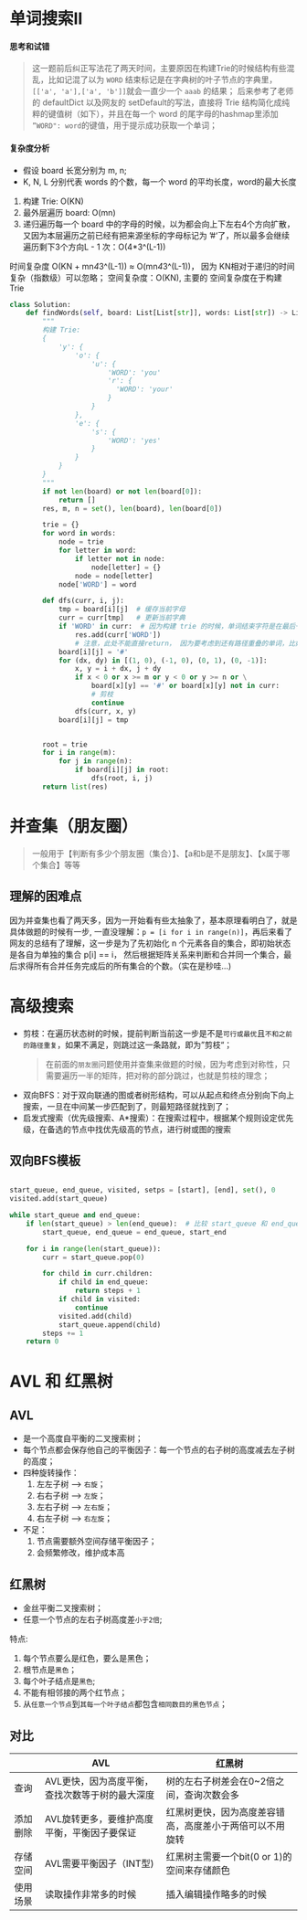 # 单词搜索II

#### 思考和试错
> 这一题前后纠正写法花了两天时间，主要原因在构建Trie的时候结构有些混乱，比如记混了以为 `WORD` 结束标记是在字典树的叶子节点的字典里，```[['a', 'a'],['a', 'b']]```就会一直少一个 `aaab` 的结果；
> 后来参考了老师的 defaultDict 以及网友的 setDefault的写法，直接将 Trie 结构简化成纯粹的键值树（如下），并且在每一个 word 的尾字母的hashmap里添加 `”WORD": word`的键值，用于提示成功获取一个单词；

#### 复杂度分析
* 假设 board 长宽分别为 m, n;
* K, N, L 分别代表 words 的个数，每一个 word 的平均长度，word的最大长度

1. 构建 Trie: O(KN)
2. 最外层遍历 board: O(mn)
3. 递归遍历每一个 board 中的字母的时候，以为都会向上下左右4个方向扩散，又因为本层遍历之前已经有把来源坐标的字母标记为 ’#‘了，所以最多会继续遍历剩下3个方向L - 1 次：O(4*3^(L-1))

时间复杂度 O(KN + mn*4*3^(L-1)) ≈ O(mn*4*3^(L-1))， 因为 KN相对于递归的时间复杂（指数级）可以忽略；
空间复杂度：O(KN), 主要的 空间复杂度在于构建 Trie

```python
class Solution:
    def findWords(self, board: List[List[str]], words: List[str]) -> List[str]:
        """
        构建 Trie:
        {
            'y': {
                'o': {
                    'u': {
                        'WORD': 'you'
                        'r': {
                          'WORD': 'your'
                        }
                    }
                },
                'e': {
                    's': {
                        'WORD': 'yes'
                    }
                }
            }
        }
        """
        if not len(board) or not len(board[0]):
            return []
        res, m, n = set(), len(board), len(board[0])

        trie = {}
        for word in words:
            node = trie
            for letter in word:
                if letter not in node:
                    node[letter] = {}
                node = node[letter]
            node['WORD'] = word

        def dfs(curr, i, j):
            tmp = board[i][j]  # 缓存当前字母
            curr = curr[tmp]   # 更新当前字典
            if 'WORD' in curr:  # 因为构建 trie 的时候，单词结束字符是在最后一个字母的字典里，所以要判断新的curr
                res.add(curr['WORD'])
                # 注意，此处不能直接return， 因为要考虑到还有路径重叠的单词，比如 'aaa' 和 'aaab'
            board[i][j] = '#'
            for (dx, dy) in [(1, 0), (-1, 0), (0, 1), (0, -1)]:
                x, y = i + dx, j + dy
                if x < 0 or x >= m or y < 0 or y >= n or \
                    board[x][y] == '#' or board[x][y] not in curr:
                    # 剪枝
                    continue
                dfs(curr, x, y)
            board[i][j] = tmp


        root = trie
        for i in range(m):
            for j in range(n):
                if board[i][j] in root:
                    dfs(root, i, j)
        return list(res)
```

# 并查集（朋友圈）
> 一般用于【判断有多少个朋友圈（集合）】、【a和b是不是朋友】、【x属于哪个集合】等等

## 理解的困难点

因为并查集也看了两天多，因为一开始看有些太抽象了，基本原理看明白了，就是具体做题的时候有一步, 一直没理解：`p = [i for i in range(n)]`，再后来看了网友的总结有了理解，这一步是为了先初始化 n 个元素各自的集合，即初始状态是各自为单独的集合 p[i] == i， 然后根据矩阵关系来判断和合并同一个集合，最后求得所有合并任务完成后的所有集合的个数。（实在是秒哇...)

# 高级搜索

* 剪枝：在遍历状态树的时候，提前判断当前这一步是不是`可行或最优`且`不和之前的路径重复`，如果不满足，则跳过这一条路就，即为”剪枝“；
  > 在前面的`朋友圈`问题使用并查集来做题的时候，因为考虑到对称性，只需要遍历一半的矩阵，把对称的部分跳过，也就是剪枝的理念；
* 双向BFS：对于双向联通的图或者树形结构，可以从起点和终点分别向下向上搜索，一旦在中间某一步匹配到了，则最短路径就找到了；
* 启发式搜索（优先级搜索、A*搜索）：在搜索过程中，根据某个规则设定优先级，在备选的节点中找优先级高的节点，进行树或图的搜索

## 双向BFS模板

```python

start_queue, end_queue, visited, setps = [start], [end], set(), 0
visited.add(start_queue)

while start_queue and end_queue:
    if len(start_queue) > len(end_queue):  # 比较 start_queue 和 end_queue, 使得 start_queue 始终为两者中的较短这样，这样可以减少遍历的次数
        start_queue, end_queue = end_queue, start_end

    for i in range(len(start_queue)):
        curr = start_queue.pop(0)

        for child in curr.children:
            if child in end_queue:
                return steps + 1
            if child in visited:
                continue
            visited.add(child)
            start_queue.append(child)
        steps += 1
    return 0
```

# AVL 和 红黑树

## AVL
* 是一个高度自平衡的二叉搜索树；
* 每个节点都会保存他自己的平衡因子：每一个节点的右子树的高度减去左子树的高度；
* 四种旋转操作：
  1. 左左子树 ——> `右旋`；
  2. 右右子树 ——> `左旋`；
  3. 左右子树 ——> `左右旋`；
  4. 右左子树 ——> `右左旋`；
* 不足：
  1. 节点需要额外空间存储平衡因子；
  2. 会频繁修改，维护成本高


## 红黑树
* 金丝平衡二叉搜索树；
* 任意一个节点的左右子树高度差`小于2倍`;

特点:
1. 每个节点要么是红色，要么是黑色；
2. 根节点是`黑色`；
3. 每个叶子结点是`黑色`;
4. 不能有相邻接的两个红节点；
5. 从`任意一个节点`到`其每一个叶子结点`都包含`相同数目的黑色节点`；

## 对比

|          | AVL                                             | 红黑树                                                    |
| -------- | ----------------------------------------------- | -------------------------------------------------------- |
| 查询    | AVL更快，因为高度平衡，查找次数等于树的最大深度         | 树的左右子树差会在0~2倍之间，查询次数会多                       |
| 添加删除 | AVL旋转更多，要维护高度平衡，平衡因子要保证            | 红黑树更快，因为高度差容错高，高度差小于两倍可以不用旋转           |
| 存储空间 | AVL需要平衡因子（INT型)                            | 红黑树主需要一个bit(0 or 1)的空间来存储颜色                    |
| 使用场景 | 读取操作非常多的时候                                | 插入编辑操作略多的时候                                       |